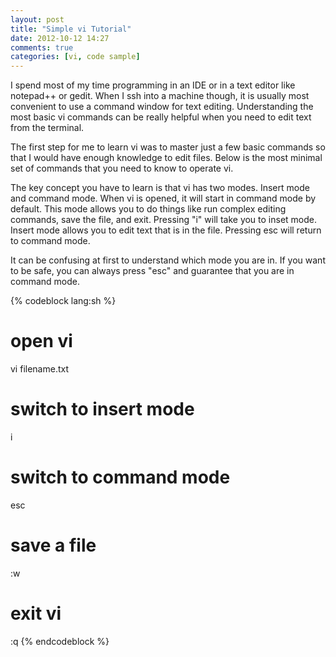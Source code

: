 ```yaml
---
layout: post
title: "Simple vi Tutorial"
date: 2012-10-12 14:27
comments: true
categories: [vi, code sample]
---
```


I spend most of my time programming in an IDE or in a text editor like notepad++ or gedit. When I ssh into a machine though, it is usually most convenient to use a command window for text editing. Understanding the most basic vi commands can be really helpful when you need to edit text from the terminal.

The first step for me to learn vi was to master just a few basic commands so that I would have enough knowledge to edit files. Below is the most minimal set of commands that you need to know to operate vi. 

The key concept you have to learn is that vi has two modes. Insert mode and command mode. When vi is opened, it will start in command mode by default. This mode allows you to do things like run complex editing commands, save the file, and exit. Pressing "i" will take you to inset mode. Insert mode allows you to edit text that is in the file. Pressing esc will return to command mode. 

It can be confusing at first to understand which mode you are in. If you want to be safe, you can always press "esc" and guarantee that you are in command mode.

{% codeblock lang:sh %}
# open vi
vi filename.txt

# switch to insert mode
i

# switch to command mode
esc

# save a file
:w

# exit vi
:q
{% endcodeblock %}

